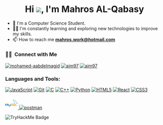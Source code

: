 <h1 align="center">Hi <img src="https://media.giphy.com/media/hvRJCLFzcasrR4ia7z/giphy.gif" width="28">, I'm Mahros AL-Qabasy</h1>

<!-- Typing SVG by DenverCoder1 - https://github.com/DenverCoder1/readme-typing-svg -->
<!-- <p align="center">
  <a href="https://github.com/DenverCoder1/readme-typing-svg"><img src="https://readme-typing-svg.herokuapp.com/?lines=Back-end%20web%20developer;Always%20learning%20new%20things&font=Fira%20Code&center=true&width=440&height=45&color=f75c7e&vCenter=true&size=22"></a>
</p> -->
<!-- <p align="left"> <img src="https://komarev.com/ghpvc/?username=khaled-Ramdan&label=Profile%20views&color=0e75b6&style=flat" alt="khaled" /> </p> -->

- 🏢 I'm a Computer Science Student.
- 👨‍💻 I'm constantly learning and exploring new technologies to improve my skills.
- 📫 How to reach me **<mahros.work@hotmail.com>**

<h3 align="left"> 🤝🏻 &nbsp;Connect with Me </h3>
<p align="left">
<!-- linkedin -->
<a href="https://www.linkedin.com/in/elqabasy" target="blank"><img align="center" src="https://raw.githubusercontent.com/rahuldkjain/github-profile-readme-generator/master/src/images/icons/Social/linked-in-alt.svg" alt="mohamed-aabdelmagid" height="30" width="40" /></a>
<!-- hackerrank -->
<a href="https://www.hackerrank.com/profile/mahros" target="blank"><img align="center" src="https://raw.githubusercontent.com/rahuldkjain/github-profile-readme-generator/master/src/images/icons/Social/hackerrank.svg" alt="aim97" height="30" width="40" /></a>
<!-- codeforces -->
<a href="https://codeforces.com/profile/mahros" target="blank"><img align="center" src="https://raw.githubusercontent.com/rahuldkjain/github-profile-readme-generator/master/src/images/icons/Social/codeforces.svg" alt="aim97" height="30" width="40" /></a>

<h3 align="left">Languages and Tools:</h3>

<p align="left">
<a href="https://developer.mozilla.org/en-US/docs/Web/JavaScript" target="_blank" rel="noreferrer"><img src="https://raw.githubusercontent.com/danielcranney/readme-generator/main/public/icons/skills/javascript-colored.svg" width="36" height="36" alt="JavaScript" /></a>
<a href="https://git-scm.com/" target="_blank" rel="noreferrer"><img src="https://raw.githubusercontent.com/danielcranney/readme-generator/main/public/icons/skills/git-colored.svg" width="36" height="36" alt="Git" /></a>
<a href="https://docs.microsoft.com/en-us/cpp/?view=msvc-170" target="_blank" rel="noreferrer"><img src="https://raw.githubusercontent.com/danielcranney/readme-generator/main/public/icons/skills/c-colored.svg" width="36" height="36" alt="C" /></a>
<a href="https://docs.microsoft.com/en-us/cpp/?view=msvc-170" target="_blank" rel="noreferrer"><img src="https://raw.githubusercontent.com/danielcranney/readme-generator/main/public/icons/skills/cplusplus-colored.svg" width="36" height="36" alt="C++" /></a>
<a href="https://www.python.org/" target="_blank" rel="noreferrer"><img src="https://raw.githubusercontent.com/danielcranney/readme-generator/main/public/icons/skills/python-colored.svg" width="36" height="36" alt="Python" /></a>
<a href="https://developer.mozilla.org/en-US/docs/Glossary/HTML5" target="_blank" rel="noreferrer"><img src="https://raw.githubusercontent.com/danielcranney/readme-generator/main/public/icons/skills/html5-colored.svg" width="36" height="36" alt="HTML5" /></a>
<a href="https://reactjs.org/" target="_blank" rel="noreferrer"><img src="https://raw.githubusercontent.com/danielcranney/readme-generator/main/public/icons/skills/react-colored.svg" width="36" height="36" alt="React" /></a>
<a href="https://www.w3.org/TR/CSS/#css" target="_blank" rel="noreferrer"><img src="https://raw.githubusercontent.com/danielcranney/readme-generator/main/public/icons/skills/css3-colored.svg" width="36" height="36" alt="CSS3" /></a></a>

 <a
  href="https://www.mysql.com/"
  target="_blank"
  rel="noreferrer">
  <img
   src="https://raw.githubusercontent.com/devicons/devicon/master/icons/mysql/mysql-original-wordmark.svg"
   alt="mysql"
   width="40"
   height="40" />
 </a>
<a
  href="https://postman.com"
  target="_blank"
  rel="noreferrer">
  <img
   src="https://www.vectorlogo.zone/logos/getpostman/getpostman-icon.svg"
   alt="postman"
   width="40"
   height="40" />
 </a>
</p>

![TryHackMe Badge](https://tryhackme-badges.s3.amazonaws.com/mahros.elqabasy.png)
